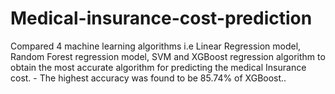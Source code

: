 # Medical-insurance-cost-prediction
Compared 4 machine learning algorithms i.e Linear Regression model, Random Forest regression model, SVM and XGBoost regression algorithm to obtain the most accurate algorithm for predicting the medical Insurance cost. - The highest accuracy was found to be 85.74% of XGBoost..
